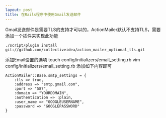 ```yaml
---
layout: post
title: 在Rails程序中使用Gmail发送邮件
---
```


Gmail发送邮件是需要TLS的支持才可以的，ActionMailer默认不支持TLS，需要添加一个插件来实现此功能
<pre><code>./script/plugin install git://github.com/collectiveidea/action_mailer_optional_tls.git</code></pre>
添加Email设置的选项
touch config/initializers/email_setting.rb
vim config/initializers/email_setting.rb
添加如下内容即可
<pre><code>ActionMailer::Base.smtp_settings = {
    :tls => true,
    :address => "smtp.gmail.com",
    :port => "587",
    :domain => "YOURDOMAIN",
    :authentication => :plain,
    :user_name => "GOOGLEUSERNAME",
    :password => "GOOGLEPASSWORD"
}</code></pre>
